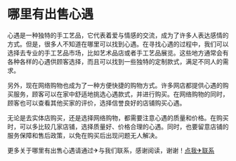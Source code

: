 # 哪里有出售心遇

心遇是一种独特的手工艺品，它代表着爱与情感的交流，成为了许多人表达感情的方式。但是，很多人不知道在哪里可以找到心遇。在寻找心遇的过程中，我们可以选择去专业的手工艺品市场，比如艺术品店或者手工艺品展览。这些地方通常会有各种各样的心遇供顾客选择，而且可以找到一些独特的定制款式，满足不同人的需求。

另外，现在网络购物也成为了一种方便快捷的购物方式。许多网店都提供心遇的购买服务，顾客可以在家中舒适地挑选心遇款式，并进行购买。在网络购物的同时，顾客也可以查看其他买家的评价，选择信誉良好的店铺购买心遇。

无论是去实体店购买，还是选择网络购物，都需要注意心遇的质量和价格。在购买时，可以多比较几家店铺，选择质量好、价格合理的心遇。同时，也要留意店铺的服务保障和售后政策，以免在购买后出现问题无人解决。

更多关于哪里有出售心遇请通过✈与我们联系，感谢阅读，谢谢！[点我✈联系](https://ww.k02.cc)